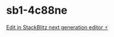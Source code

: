 # sb1-4c88ne

[Edit in StackBlitz next generation editor ⚡️](https://stackblitz.com/~/github.com/karmamaster1/sb1-4c88ne)